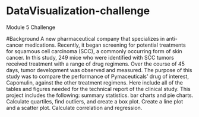 # DataVisualization-challenge
Module 5 Challenge

#Background
A new pharmaceutical company that specializes in anti-cancer medications. Recently, it began screening for potential treatments for squamous cell carcinoma (SCC), a commonly occurring form of skin cancer.
In this study, 249 mice who were identified with SCC tumors received treatment with a range of drug regimens. Over the course of 45 days, tumor development was observed and measured. The purpose of this study was to compare the performance of Pymaceuticals’ drug of interest, Capomulin, against the other treatment regimens.
Here include all of the tables and figures needed for the technical report of the clinical study.
This project includes the following:
summary statistics.
bar charts and pie charts.
Calculate quartiles, find outliers, and create a box plot.
Create a line plot and a scatter plot.
Calculate correlation and regression.
